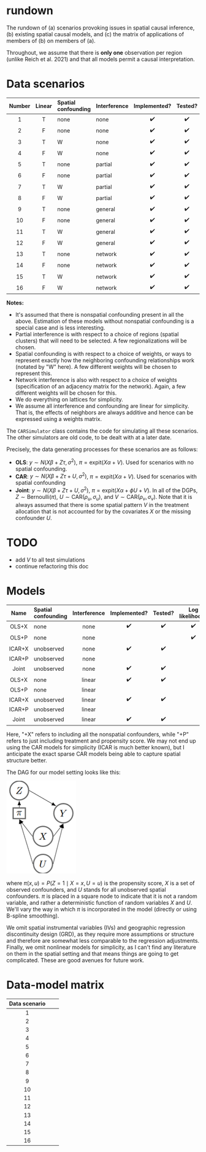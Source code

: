 # rundown
The rundown of (a) scenarios provoking issues in spatial causal inference, (b) existing spatial causal models, and (c) the matrix of applications of members of (b) on members of (a).

Throughout, we assume that there is **only one** observation per region (unlike Reich et al. 2021) and that all models permit a causal interpretation.

# Data scenarios

| Number | Linear | Spatial confounding | Interference |    Implemented?    |       Tested?      |
| :----: | :----: | :------------------ | :----------- | :----------------: | :----------------: |
|    1   |    T   | none                | none         | :heavy_check_mark: | :heavy_check_mark: |
|    2   |    F   | none                | none         | :heavy_check_mark: | :heavy_check_mark: |
|    3   |    T   | W                   | none         | :heavy_check_mark: | :heavy_check_mark: |
|    4   |    F   | W                   | none         | :heavy_check_mark: | :heavy_check_mark: |
|    5   |    T   | none                | partial      | :heavy_check_mark: | :heavy_check_mark: |
|    6   |    F   | none                | partial      | :heavy_check_mark: | :heavy_check_mark: |
|    7   |    T   | W                   | partial      | :heavy_check_mark: | :heavy_check_mark: |
|    8   |    F   | W                   | partial      | :heavy_check_mark: | :heavy_check_mark: |
|    9   |    T   | none                | general      | :heavy_check_mark: | :heavy_check_mark: |
|   10   |    F   | none                | general      | :heavy_check_mark: | :heavy_check_mark: |
|   11   |    T   | W                   | general      | :heavy_check_mark: | :heavy_check_mark: |
|   12   |    F   | W                   | general      | :heavy_check_mark: | :heavy_check_mark: |
|   13   |    T   | none                | network      | :heavy_check_mark: | :heavy_check_mark: |
|   14   |    F   | none                | network      | :heavy_check_mark: | :heavy_check_mark: |
|   15   |    T   | W                   | network      | :heavy_check_mark: | :heavy_check_mark: |
|   16   |    F   | W                   | network      | :heavy_check_mark: | :heavy_check_mark: |

**Notes:** 
- It's assumed that there is nonspatial confounding present in all the above. Estimation of these models
  without nonspatial confounding is a special case and is less interesting.
- Partial interference is with respect to a choice of regions (spatial clusters) that will need to be
  selected. A few regionalizations will be chosen.
- Spatial confounding is with respect to a choice of weights, or ways to represent exactly how the 
  neighboring confounding relationships work (notated by "W" here). A few different weights will
  be chosen to represent this.
- Network interference is also with respect to a choice of weights (specification of an adjacency matrix
  for the network). Again, a few different weights will be chosen for this.
- We do everything on lattices for simplicity.
- We assume all interference and confounding are linear for simplicity. That is, the effects of 
  neighbors are always additive and hence can be expressed using a weights matrix.

The `CARSimulator` class contains the code for simulating all these scenarios.
The other simulators are old code, to be dealt with at a later date.

Precisely, the data generating processes for these scenarios are as follows:
- **OLS**: $y \sim N(X\beta + Z\tau, \sigma^2)$, $\pi = \text{expit}(X\alpha + V)$.
  Used for scenarios with no spatial confounding.
- **CAR**: $y \sim N(X\beta + Z\tau + U, \sigma^2)$, $\pi = \text{expit}(X\alpha + V)$. 
  Used for scenarios with spatial confounding
- **Joint**: $y \sim N(X\beta + Z\tau + U, \sigma^2)$, $\pi = \text{expit}(X\alpha + \phi U + V)$.
In all of the DGPs, $Z \sim \text{Bernoulli}(\pi)$, $U \sim \text{CAR}(\rho_u, \sigma_u)$, and $V \sim \text{CAR}(\rho_v, \sigma_v)$.
Note that it is always assumed that there is some spatial pattern $V$ in the treatment allocation that is not accounted for by the covariates $X$ or the missing confounder $U$.

# TODO
- add $V$ to all test simulations
- continue refactoring this doc


# Models
| Name  | Spatial confounding | Interference | Implemented?       | Tested?            | Log likelihood? | Posterior predictive? |
|:-----:|:--------------------|:------------:|:------------------:|:------------------:|:----------------:|:---------------------:|
| OLS+X | none                | none         | :heavy_check_mark: | :heavy_check_mark: |:heavy_check_mark:|                       |
| OLS+P | none                | none         |                    |                    |:heavy_check_mark:|                       |
| ICAR+X| unobserved          | none         | :heavy_check_mark: | :heavy_check_mark: |                  |                       |
| ICAR+P| unobserved          | none         |                    |                    |                  |                       |
| Joint | unobserved          | none         | :heavy_check_mark: | :heavy_check_mark: |                  |                       |
| OLS+X | none                | linear       | :heavy_check_mark: | :heavy_check_mark: |                  |                       |
| OLS+P | none                | linear       |                    |                    |                  |                       |
| ICAR+X| unobserved          | linear       | :heavy_check_mark: | :heavy_check_mark: |                  |                       |
| ICAR+P| unobserved          | linear       |                    |                    |                  |                       |
| Joint | unobserved          | linear       | :heavy_check_mark: | :heavy_check_mark: |                  |                       |

Here, "+X" refers to including all the nonspatial confounders, while "+P" refers to just including treatment and propensity score.
We may not end up using the CAR models for simplicity (ICAR is much better known), but I anticipate the exact sparse CAR models being able to capture spatial structure better.

The DAG for our model setting looks like this:

![image](confounding-setting.png)

where $\pi(x, u) = P(Z = 1 \mid X = x, U = u)$ is the propensity score, $X$ is a set of observed confounders, and $U$ stands for all unobserved spatial confounders.
$\pi$ is placed in a square node to indicate that it is not a random variable, and rather a deterministic function of random variables $X$ and $U$.
We'll vary the way in which $\pi$ is incorporated in the model (directly or using B-spline smoothing).

We omit spatial instrumental variables (IVs) and geographic regression discontinuity design (GRD), as they require more assumptions or structure and therefore are somewhat less comparable to the regression adjustments.
Finally, we omit nonlinear models for simplicity, as I can't find any literature on them in the spatial setting and that means things are going to get complicated.
These are good avenues for future work.

# Data-model matrix
| Data scenario | | |
| :-----------: |-|-|
|       1       | | |
|       2       | | |
|       3       | | |
|       4       | | |
|       5       | | |
|       6       | | |
|       7       | | |
|       8       | | |
|       9       | | |
|      10       | | |
|      11       | | |
|      12       | | |
|      13       | | |
|      14       | | |
|      15       | | |
|      16       | | |
